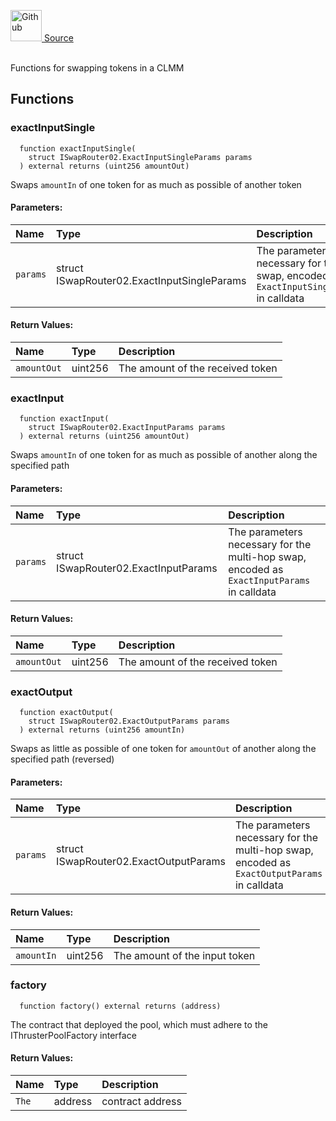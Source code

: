 <a href="https://github.com/AgentFi/agentfi-contracts/blob/main/contracts/interfaces/external/Thruster/ISwapRouter02.sol"><img src="/img/github.svg" alt="Github" width="50px"/> Source</a><br/><br/>

Functions for swapping tokens in a CLMM


## Functions
### exactInputSingle
```solidity
  function exactInputSingle(
    struct ISwapRouter02.ExactInputSingleParams params
  ) external returns (uint256 amountOut)
```
Swaps `amountIn` of one token for as much as possible of another token


#### Parameters:
| Name | Type | Description                                                          |
| :--- | :--- | :------------------------------------------------------------------- |
| `params` | struct ISwapRouter02.ExactInputSingleParams | The parameters necessary for the swap, encoded as `ExactInputSingleParams` in calldata |

#### Return Values:
| Name                           | Type          | Description                                                                  |
| :----------------------------- | :------------ | :--------------------------------------------------------------------------- |
| `amountOut` | uint256 | The amount of the received token |

### exactInput
```solidity
  function exactInput(
    struct ISwapRouter02.ExactInputParams params
  ) external returns (uint256 amountOut)
```
Swaps `amountIn` of one token for as much as possible of another along the specified path


#### Parameters:
| Name | Type | Description                                                          |
| :--- | :--- | :------------------------------------------------------------------- |
| `params` | struct ISwapRouter02.ExactInputParams | The parameters necessary for the multi-hop swap, encoded as `ExactInputParams` in calldata |

#### Return Values:
| Name                           | Type          | Description                                                                  |
| :----------------------------- | :------------ | :--------------------------------------------------------------------------- |
| `amountOut` | uint256 | The amount of the received token |

### exactOutput
```solidity
  function exactOutput(
    struct ISwapRouter02.ExactOutputParams params
  ) external returns (uint256 amountIn)
```
Swaps as little as possible of one token for `amountOut` of another along the specified path (reversed)


#### Parameters:
| Name | Type | Description                                                          |
| :--- | :--- | :------------------------------------------------------------------- |
| `params` | struct ISwapRouter02.ExactOutputParams | The parameters necessary for the multi-hop swap, encoded as `ExactOutputParams` in calldata |

#### Return Values:
| Name                           | Type          | Description                                                                  |
| :----------------------------- | :------------ | :--------------------------------------------------------------------------- |
| `amountIn` | uint256 | The amount of the input token |

### factory
```solidity
  function factory() external returns (address)
```
The contract that deployed the pool, which must adhere to the IThrusterPoolFactory interface



#### Return Values:
| Name                           | Type          | Description                                                                  |
| :----------------------------- | :------------ | :--------------------------------------------------------------------------- |
| `The` | address | contract address |

